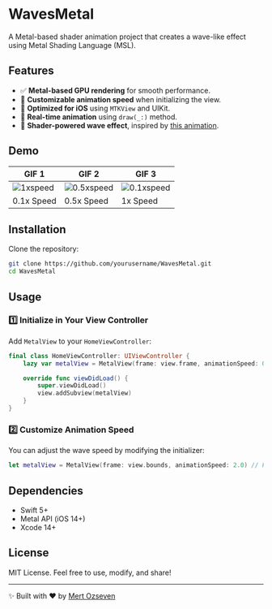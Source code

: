 # WavesMetal

A Metal-based shader animation project that creates a wave-like effect using Metal Shading Language (MSL).

## Features

- ✅ **Metal-based GPU rendering** for smooth performance.
- 🎨 **Customizable animation speed** when initializing the view.
- 📱 **Optimized for iOS** using `MTKView` and UIKit.
- 🔄 **Real-time animation** using `draw(_:)` method.
- 🌊 **Shader-powered wave effect**, inspired by [this animation](https://x.com/xordev/status/1886421214408704264?s=46&t=SlDTO5aYZB0pz2vLbr8kYA).

## Demo

| GIF 1                | GIF 2                | GIF 3                |
|------------------------|------------------------|------------------------|
| ![1xspeed](https://github.com/user-attachments/assets/1152b019-84c9-4fcd-a979-5c906dbad1e8) | ![0.5xspeed](https://github.com/user-attachments/assets/4ceec96a-3b8e-457f-8e15-0430d7b5b78d) | ![0.1xspeed](https://github.com/user-attachments/assets/e17e1626-52ec-41c9-ac5c-9f5f073feb32) |
| 0.1x Speed    | 0.5x Speed    | 1x Speed    |

## Installation

Clone the repository:

```sh
git clone https://github.com/yourusername/WavesMetal.git
cd WavesMetal
```

## Usage

### **1️⃣ Initialize in Your View Controller**
Add `MetalView` to your `HomeViewController`:

```swift
final class HomeViewController: UIViewController {
    lazy var metalView = MetalView(frame: view.frame, animationSpeed: 0.5) // Adjust speed

    override func viewDidLoad() {
        super.viewDidLoad()
        view.addSubview(metalView)
    }
}
```

### **2️⃣ Customize Animation Speed**

You can adjust the wave speed by modifying the initializer:

```swift
let metalView = MetalView(frame: view.bounds, animationSpeed: 2.0) // Faster animation
```

## Dependencies

- Swift 5+
- Metal API (iOS 14+)
- Xcode 14+

## License

MIT License. Feel free to use, modify, and share!

---

✨ Built with ❤️ by [Mert Ozseven](https://github.com/mertozseven)
